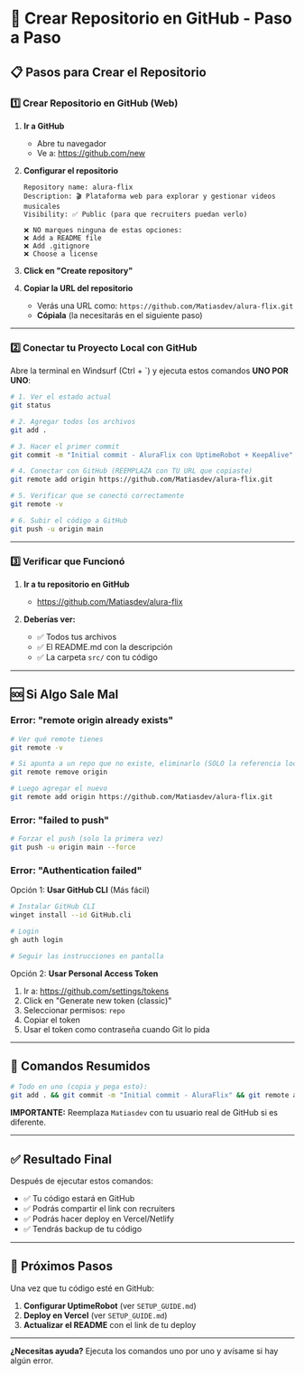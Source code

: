 # 🐙 Crear Repositorio en GitHub - Paso a Paso

## 📋 Pasos para Crear el Repositorio

### 1️⃣ Crear Repositorio en GitHub (Web)

1. **Ir a GitHub**
   - Abre tu navegador
   - Ve a: https://github.com/new

2. **Configurar el repositorio**
   ```
   Repository name: alura-flix
   Description: 🎬 Plataforma web para explorar y gestionar videos musicales
   Visibility: ✅ Public (para que recruiters puedan verlo)
   
   ❌ NO marques ninguna de estas opciones:
   ❌ Add a README file
   ❌ Add .gitignore
   ❌ Choose a license
   ```

3. **Click en "Create repository"**

4. **Copiar la URL del repositorio**
   - Verás una URL como: `https://github.com/Matiasdev/alura-flix.git`
   - **Cópiala** (la necesitarás en el siguiente paso)

---

### 2️⃣ Conectar tu Proyecto Local con GitHub

Abre la terminal en Windsurf (Ctrl + `) y ejecuta estos comandos **UNO POR UNO**:

```bash
# 1. Ver el estado actual
git status

# 2. Agregar todos los archivos
git add .

# 3. Hacer el primer commit
git commit -m "Initial commit - AluraFlix con UptimeRobot + KeepAlive"

# 4. Conectar con GitHub (REEMPLAZA con TU URL que copiaste)
git remote add origin https://github.com/Matiasdev/alura-flix.git

# 5. Verificar que se conectó correctamente
git remote -v

# 6. Subir el código a GitHub
git push -u origin main
```

---

### 3️⃣ Verificar que Funcionó

1. **Ir a tu repositorio en GitHub**
   - https://github.com/Matiasdev/alura-flix

2. **Deberías ver:**
   - ✅ Todos tus archivos
   - ✅ El README.md con la descripción
   - ✅ La carpeta `src/` con tu código

---

## 🆘 Si Algo Sale Mal

### Error: "remote origin already exists"

```bash
# Ver qué remote tienes
git remote -v

# Si apunta a un repo que no existe, eliminarlo (SOLO la referencia local)
git remote remove origin

# Luego agregar el nuevo
git remote add origin https://github.com/Matiasdev/alura-flix.git
```

### Error: "failed to push"

```bash
# Forzar el push (solo la primera vez)
git push -u origin main --force
```

### Error: "Authentication failed"

Opción 1: **Usar GitHub CLI** (Más fácil)
```bash
# Instalar GitHub CLI
winget install --id GitHub.cli

# Login
gh auth login

# Seguir las instrucciones en pantalla
```

Opción 2: **Usar Personal Access Token**
1. Ir a: https://github.com/settings/tokens
2. Click en "Generate new token (classic)"
3. Seleccionar permisos: `repo`
4. Copiar el token
5. Usar el token como contraseña cuando Git lo pida

---

## 📝 Comandos Resumidos

```bash
# Todo en uno (copia y pega esto):
git add . && git commit -m "Initial commit - AluraFlix" && git remote add origin https://github.com/Matiasdev/alura-flix.git && git push -u origin main
```

**IMPORTANTE:** Reemplaza `Matiasdev` con tu usuario real de GitHub si es diferente.

---

## ✅ Resultado Final

Después de ejecutar estos comandos:
- ✅ Tu código estará en GitHub
- ✅ Podrás compartir el link con recruiters
- ✅ Podrás hacer deploy en Vercel/Netlify
- ✅ Tendrás backup de tu código

---

## 🎯 Próximos Pasos

Una vez que tu código esté en GitHub:

1. **Configurar UptimeRobot** (ver `SETUP_GUIDE.md`)
2. **Deploy en Vercel** (ver `SETUP_GUIDE.md`)
3. **Actualizar el README** con el link de tu deploy

---

**¿Necesitas ayuda?** Ejecuta los comandos uno por uno y avísame si hay algún error.
